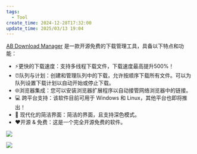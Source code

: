 ```yaml
---
tags:
  - Tool
create_time: 2024-12-28T17:32:00
update_time: 2025/03/13 19:04
---
```


[AB Download Manager](https://abdownloadmanager.com/) 是一款开源免费的下载管理工具，具备以下特点和功能：

+ ⚡️更快的下载速度：支持多线程下载文件，下载速度最高提升500%！
+ ⏰队列与计划：创建和管理队列中的下载，允许按顺序下载所有文件。可以为队列设置下载计划以自动开始或停止下载。
+ 🌐浏览器集成：您可以安装浏览器扩展程序以自动接管网络浏览器中的链接。
+ 💻 跨平台支持：该软件目前可用于 Windows 和 Linux，其他平台也即将推出！
+ 🌙 现代化的简洁界面：简洁的界面，且支持深色模式。
+ ❤️开源 & 免费：这是一个完全开源免费的软件。

![](https://img.xiaorang.fun/202502251722048.png)

![](https://img.xiaorang.fun/202502251722049.png)
